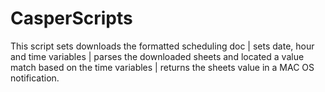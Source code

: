 # CasperScripts
This script sets downloads the formatted scheduling doc | sets date, hour and time variables | parses the downloaded sheets and located a value match based on the time variables | returns the sheets value in a MAC OS notification.
